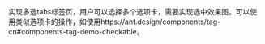 实现多选tabs标签页，用户可以选择多个选项卡，需要实现选中效果图。可以使用类似选项卡的操作，如使用https://ant.design/components/tag-cn#components-tag-demo-checkable。
